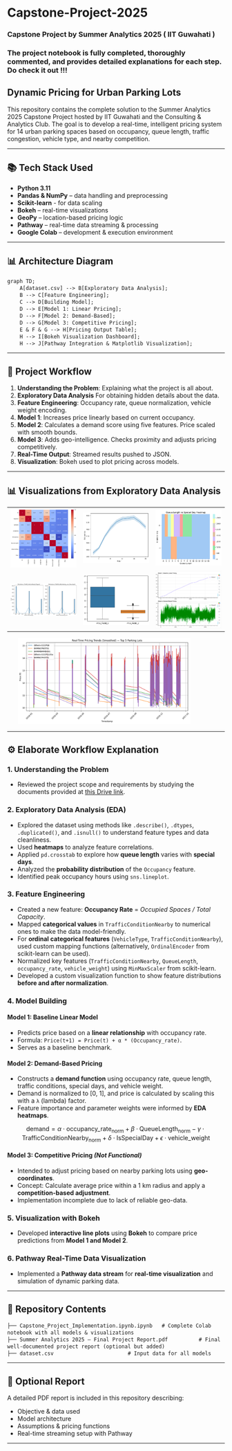 
# Capstone-Project-2025
### Capstone Project by Summer Analytics 2025 ( IIT Guwahati )
### The project notebook is fully completed, thoroughly commented, and provides detailed explanations for each step. Do check it out !!!

## Dynamic Pricing for Urban Parking Lots

This repository contains the complete solution to the Summer Analytics 2025 Capstone Project hosted by IIT Guwahati and the Consulting & Analytics Club. The goal is to develop a real-time, intelligent pricing system for 14 urban parking spaces based on occupancy, queue length, traffic congestion, vehicle type, and nearby competition.

---

## 📚 Tech Stack Used

* **Python 3.11**
* **Pandas & NumPy** – data handling and preprocessing
* **Scikit-learn** - for data scaling
* **Bokeh** – real-time visualizations
* **GeoPy** – location-based pricing logic
* **Pathway** – real-time data streaming & processing
* **Google Colab** – development & execution environment

---

## 📊 Architecture Diagram

```mermaid
graph TD;
    A[dataset.csv] --> B[Exploratory Data Analysis];
    B --> C[Feature Engineering];
    C --> D[Building Model];
    D --> E[Model 1: Linear Pricing];
    D --> F[Model 2: Demand-Based];
    D --> G[Model 3: Competitive Pricing];
    E & F & G --> H[Pricing Output Table];
    H --> I[Bokeh Visualization Dashboard];
    H --> J[Pathway Integration & Matplotlib Visualization];
```

---

## 🔄 Project Workflow

1. **Understanding the Problem**: Explaining what the project is all about.
2. **Exploratory Data Analysis** For obtaining hidden details about the data.
3. **Feature Engineering**: Occupancy rate, queue normalization, vehicle weight encoding.
4. **Model 1**: Increases price linearly based on current occupancy.
5. **Model 2**: Calculates a demand score using five features. Price scaled with smooth bounds.
6. **Model 3**: Adds geo-intelligence. Checks proximity and adjusts pricing competitively.
7. **Real-Time Output**: Streamed results pushed to JSON.
8. **Visualization**: Bokeh used to plot pricing across models.

---

## 📊 Visualizations from Exploratory Data Analysis

<table>
  <tr>
    <td><img src="/1.png" width="250"/></td>
    <td><img src="/2.png" width="250"/></td>
    <td><img src="/3.png" width="250"/></td>
  </tr>
  <tr>
    <td><img src="/4.png" width="250"/></td>
    <td><img src="/5.png" width="250"/></td>
    <td><img src="/6.png" width="250"/></td>
  </tr>
</table>


<div style="margin-left: 5%;">
  <img src="7.png" width="400"/>
</div>


---

## ⚙️ Elaborate Workflow Explanation

### 1. Understanding the Problem
- Reviewed the project scope and requirements by studying the documents provided at [this Drive link](https://drive.google.com/drive/folders/1ts6zhcX8hAj1X-c9HLre_giZpGT7zxT5).

### 2. Exploratory Data Analysis (EDA)
- Explored the dataset using methods like `.describe()`, `.dtypes`, `.duplicated()`, and `.isnull()` to understand feature types and data cleanliness.
- Used **heatmaps** to analyze feature correlations.
- Applied `pd.crosstab` to explore how **queue length** varies with **special days**.
- Analyzed the **probability distribution** of the `Occupancy` feature.
- Identified peak occupancy hours using `sns.lineplot`.

### 3. Feature Engineering
- Created a new feature: **Occupancy Rate** = *Occupied Spaces / Total Capacity*.
- Mapped **categorical values** in `TrafficConditionNearby` to numerical ones to make the data model-friendly.
- For **ordinal categorical features** (`VehicleType`, `TrafficConditionNearby`), used custom mapping functions (alternatively, `OrdinalEncoder` from scikit-learn can be used).
- Normalized key features (`TrafficConditionNearby`, `QueueLength`, `occupancy_rate`, `vehicle_weight`) using `MinMaxScaler` from scikit-learn.
- Developed a custom visualization function to show feature distributions **before and after normalization**.

### 4. Model Building

#### Model 1: Baseline Linear Model
- Predicts price based on a **linear relationship** with occupancy rate.
- Formula: `Price(t+1) = Price(t) + α * (Occupancy_rate)`.
- Serves as a baseline benchmark.

#### Model 2: Demand-Based Pricing
- Constructs a **demand function** using occupancy rate, queue length, traffic conditions, special days, and vehicle weight.
- Demand is normalized to [0, 1], and price is calculated by scaling this with a `λ` (lambda) factor.
- Feature importance and parameter weights were informed by **EDA heatmaps**.
```math
\text{demand} = \alpha \cdot \text{occupancy\_rate}_{\text{norm}} + 
                \beta \cdot \text{QueueLength}_{\text{norm}} - 
                \gamma \cdot \text{TrafficConditionNearby}_{\text{norm}} + 
                \delta \cdot \text{IsSpecialDay} + 
                \epsilon \cdot \text{vehicle\_weight}
```
    

#### Model 3: Competitive Pricing *(Not Functional)*
- Intended to adjust pricing based on nearby parking lots using **geo-coordinates**.
- Concept: Calculate average price within a 1 km radius and apply a **competition-based adjustment**.
- Implementation incomplete due to lack of reliable geo-data.

### 5. Visualization with Bokeh
- Developed **interactive line plots** using **Bokeh** to compare price predictions from **Model 1 and Model 2**.

### 6. Pathway Real-Time Data Visualization
- Implemented a **Pathway data stream** for **real-time visualization** and simulation of dynamic parking data.


---

## 📂 Repository Contents

```
├── Capstone_Project_Implementation.ipynb.ipynb   # Complete Colab notebook with all models & visualizations
├── Summer Analytics 2025 – Final Project Report.pdf          # Final well-documented project report (optional but added)
├── dataset.csv                        # Input data for all models
```

---

## 📄 Optional Report

A detailed PDF report is included in this repository describing:

* Objective & data used
* Model architecture
* Assumptions & pricing functions
* Real-time streaming setup with Pathway

---



